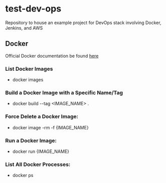 # test-dev-ops
Repository to house an example project for DevOps stack involving Docker, Jenkins, and AWS

## Docker
Official Docker documentation be found [here](https://docs.docker.com/)

### List Docker Images
- docker images

### Build a Docker Image with a Specific Name/Tag
- docker build --tag <IMAGE_NAME> .

### Force Delete a Docker Image: 
- docker image -rm -f {IMAGE_NAME}

### Run a Docker Image: 
- docker run {IMAGE_NAME}

### List All Docker Processes: 
- docker ps